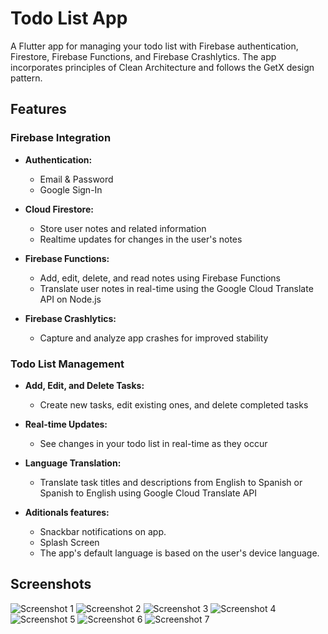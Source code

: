 # Todo List App

A Flutter app for managing your todo list with Firebase authentication, Firestore, Firebase Functions, and Firebase Crashlytics. The app incorporates principles of Clean Architecture and follows the GetX design pattern.

## Features

### Firebase Integration

- **Authentication:**

  - Email & Password
  - Google Sign-In

- **Cloud Firestore:**

  - Store user notes and related information
  - Realtime updates for changes in the user's notes

- **Firebase Functions:**

  - Add, edit, delete, and read notes using Firebase Functions
  - Translate user notes in real-time using the Google Cloud Translate API on Node.js

- **Firebase Crashlytics:**
  - Capture and analyze app crashes for improved stability

### Todo List Management

- **Add, Edit, and Delete Tasks:**

  - Create new tasks, edit existing ones, and delete completed tasks

- **Real-time Updates:**

  - See changes in your todo list in real-time as they occur

- **Language Translation:**

  - Translate task titles and descriptions from English to Spanish or Spanish to English using Google Cloud Translate API

- **Aditionals features:**
  - Snackbar notifications on app.
  - Splash Screen
  - The app's default language is based on the user's device language.

## Screenshots

![Screenshot 1](assets/screenshots/0.png)
![Screenshot 2](assets/screenshots/1.png)
![Screenshot 3](assets/screenshots/2.png)
![Screenshot 4](assets/screenshots/3.png)
![Screenshot 5](assets/screenshots/4.png)
![Screenshot 6](assets/screenshots/5.png)
![Screenshot 7](assets/screenshots/6.png)
